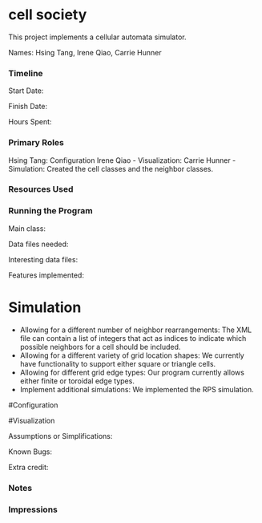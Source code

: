cell society
====

This project implements a cellular automata simulator.

Names: Hsing Tang, Irene Qiao, Carrie Hunner

### Timeline

Start Date: 

Finish Date: 

Hours Spent:

### Primary Roles
Hsing Tang: Configuration
Irene Qiao - Visualization: 
Carrie Hunner - Simulation: Created the cell
classes and the neighbor classes.

### Resources Used


### Running the Program

Main class:

Data files needed: 

Interesting data files:

Features implemented:
# Simulation
* Allowing for a different number of neighbor rearrangements:
The XML file can contain a list of integers that act
as indices to indicate which possible neighbors for a cell
should be included.
* Allowing for a different variety of grid location shapes:
We currently have functionality to support either square or
triangle cells.
* Allowing for different grid edge types:
Our program currently allows either finite or toroidal edge types.
* Implement additional simulations:
We implemented the RPS simulation.

#Configuration

#Visualization


Assumptions or Simplifications:

Known Bugs:

Extra credit:


### Notes


### Impressions


